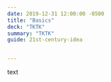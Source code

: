 ```yaml
---
date: 2019-12-31 12:00:00 -0500
title: "Basics"
deck: "TKTK"
summary: "TKTK"
guide: 21st-century-idea


---
```


text
